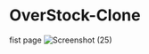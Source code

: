 # OverStock-Clone

fist page
![Screenshot (25)](https://user-images.githubusercontent.com/55624994/218991366-d1443432-9dc5-43b3-be6f-dd7875a4b913.png)
